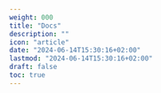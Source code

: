 ```yaml
---
weight: 000
title: "Docs"
description: ""
icon: "article"
date: "2024-06-14T15:30:16+02:00"
lastmod: "2024-06-14T15:30:16+02:00"
draft: false
toc: true
---
```

